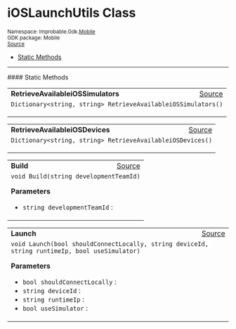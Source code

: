 
# iOSLaunchUtils Class
<sup>
Namespace: Improbable.Gdk.<a href="{{urlRoot}}/api/mobile-index">Mobile</a><br/>
GDK package: Mobile<br/>
<a href="https://www.github.com/spatialos/gdk-for-unity/blob/6689e30/workers/unity/Packages/io.improbable.gdk.mobile/Editor/iOSLaunchUtils.cs/#L15">Source</a>
<style>
a code {
                    padding: 0em 0.25em!important;
}
code {
                    background-color: #ffffff!important;
}
</style>
</sup>
<nav id="pageToc" class="page-toc"><ul><li><a href="#static-methods">Static Methods</a>
</ul></nav>











</p>
<hr style="width:100%; border-top-color:#d8d8d8" />
#### Static Methods


</p>




<table width="100%">
    <tr>
        <td style="border-right:none"><b>RetrieveAvailableiOSSimulators</b></td>
        <td style="border-left:none; text-align:right"><a href="https://www.github.com/spatialos/gdk-for-unity/blob/6689e30/workers/unity/Packages/io.improbable.gdk.mobile/Editor/iOSLaunchUtils.cs/#L25">Source</a></td>
    </tr>
    <tr>
        <td colspan="2">
<code>Dictionary&lt;string, string&gt; RetrieveAvailableiOSSimulators()</code></p>






</td>
    </tr>
</table>


<table width="100%">
    <tr>
        <td style="border-right:none"><b>RetrieveAvailableiOSDevices</b></td>
        <td style="border-left:none; text-align:right"><a href="https://www.github.com/spatialos/gdk-for-unity/blob/6689e30/workers/unity/Packages/io.improbable.gdk.mobile/Editor/iOSLaunchUtils.cs/#L55">Source</a></td>
    </tr>
    <tr>
        <td colspan="2">
<code>Dictionary&lt;string, string&gt; RetrieveAvailableiOSDevices()</code></p>






</td>
    </tr>
</table>


<table width="100%">
    <tr>
        <td style="border-right:none"><b>Build</b></td>
        <td style="border-left:none; text-align:right"><a href="https://www.github.com/spatialos/gdk-for-unity/blob/6689e30/workers/unity/Packages/io.improbable.gdk.mobile/Editor/iOSLaunchUtils.cs/#L79">Source</a></td>
    </tr>
    <tr>
        <td colspan="2">
<code>void Build(string developmentTeamId)</code></p>



</p>

<b>Parameters</b>

<ul>
<li><code>string developmentTeamId</code> : </li>
</ul>





</td>
    </tr>
</table>


<table width="100%">
    <tr>
        <td style="border-right:none"><b>Launch</b></td>
        <td style="border-left:none; text-align:right"><a href="https://www.github.com/spatialos/gdk-for-unity/blob/6689e30/workers/unity/Packages/io.improbable.gdk.mobile/Editor/iOSLaunchUtils.cs/#L109">Source</a></td>
    </tr>
    <tr>
        <td colspan="2">
<code>void Launch(bool shouldConnectLocally, string deviceId, string runtimeIp, bool useSimulator)</code></p>



</p>

<b>Parameters</b>

<ul>
<li><code>bool shouldConnectLocally</code> : </li>
<li><code>string deviceId</code> : </li>
<li><code>string runtimeIp</code> : </li>
<li><code>bool useSimulator</code> : </li>
</ul>





</td>
    </tr>
</table>







